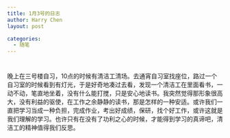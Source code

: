```yaml
---
title: 1月3号的日志
author: Harry Chen
layout: post

categories:
  - 随笔
---
```

# 

晚上在三号楼自习，10点的时候有清洁工清场。去通宵自习室找座位，路过一个自习室的时候看到有灯光，于是好奇地凑过去看，发现一个清洁工在里面看书，一动不动，笔直地坐着，没有什么能打搅，只是安心地读书。我突然觉得那形象很高大，没有利益的驱使，在工作之余静静的读书，那是怎样的一种安适。或许我们一直把学习当成一种负担，完成作业，考出好成绩，保研，找个好工作，或许这就是我们理解的学习。也许只有在没有了功利之心的时候，才能得到学习的真谛吧，清洁工的精神值得我们反思。
